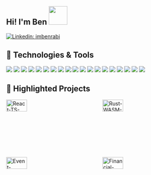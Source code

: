 
## Hi! I'm Ben <img src="https://media.giphy.com/media/mGcNjsfWAjY5AEZNw6/giphy.gif" width="50">
[![Linkedin: imbenrabi](https://img.shields.io/badge/-imbenrabi-blue?style=flat-square&logo=Linkedin&logoColor=white&link=https://www.linkedin.com/in/ben-rabi-101/)](https://www.linkedin.com/in/ben-rabi-101/)

## 🔧 Technologies & Tools

![](https://img.shields.io/badge/Code-TypeScript-informational?style=flat&logo=typescript&logoColor=white&color=cc85fb)
![](https://img.shields.io/badge/Code-JavaScript-informational?style=flat&logo=javascript&logoColor=white&color=cc85fb)
![](https://img.shields.io/badge/Tools-Bun-informational?style=flat&logo=bun&logoColor=white&color=cc85fb)
![](https://img.shields.io/badge/Code-Rust-informational?style=flat&logo=rust&logoColor=white&color=cc85fb)
![](https://img.shields.io/badge/Code-Python-informational?style=flat&logo=python&logoColor=white&color=cc85fb)
![](https://img.shields.io/badge/Code-React-informational?style=flat&logo=react&logoColor=white&color=cc85fb)
![](https://img.shields.io/badge/Code-Next-informational?style=flat&logo=next.js&logoColor=white&color=cc85fb)
![](https://img.shields.io/badge/Code-Vue-informational?style=flat&logo=vue.js&logoColor=white&color=cc85fb)
![](https://img.shields.io/badge/Code-Nuxt-informational?style=flat&logo=Nuxt.js&logoColor=white&color=cc85fb)
![](https://img.shields.io/badge/Code-Kafka-informational?style=flat&logo=apachekafka&logoColor=white&color=cc85fb)
![](https://img.shields.io/badge/Code-Vite-informational?style=flat&logo=vite&logoColor=white&color=cc85fb)
![](https://img.shields.io/badge/Tools-Docker-informational?style=flat&logo=docker&logoColor=white&color=cc85fb)
![](https://img.shields.io/badge/Tools-Webpack-informational?style=flat&logo=webpack&logoColor=white&color=cc85fb)
![](https://img.shields.io/badge/Tools-Jest-informational?style=flat&logo=jest&logoColor=white&color=cc85fb)
![](https://img.shields.io/badge/Tools-Mocha-informational?style=flat&logo=mocha&logoColor=white&color=cc85fb)
![](https://img.shields.io/badge/Tools-Tap-informational?style=flat&logo=tap&logoColor=white&color=cc85fb)
![](https://img.shields.io/badge/Tools-Puppeteer-informational?style=flat&logo=puppeteer&logoColor=white&color=cc85fb)
![](https://img.shields.io/badge/Tools-Firebase-informational?style=flat&logo=firebase&logoColor=white&color=cc85fb)
![](https://img.shields.io/badge/Editor-VS_Code-informational?style=flat&logo=visual-studio-code&logoColor=white&color=cc85fb)

## 💼 Highlighted Projects

  <div
    style="
      display: flex;
      flex-direction: column;
      gap: 16px;
      max-width: 800px;
      width: 100%;
    "
  >
    <!-- Row 1 -->
    <div style="display: flex; gap: 16px; width: 100%;">
      <a
        href="https://github.com/imbenrabi/React-TS-ESLint-Webpack-Starter"
        style="
          flex: 1;
          height: 139px;
          box-sizing: border-box;
          display: block;
        "
      >
        <img
          src="https://github-readme-stats.vercel.app/api/pin/?username=imbenrabi&repo=React-TS-ESLint-Webpack-Starter&title_color=ffffff&text_color=c9cacc&icon_color=cc85fb&bg_color=1d1f21"
          alt="React-TS-ESLint-Webpack-Starter"
          style="width: 48%; height: 48%; object-fit: cover;"
        />
      </a>
      <a
        href="https://github.com/imbenrabi/Rust-WASM-Webpack-Starter"
        style="
          flex: 1;
          height: 139px;
          box-sizing: border-box;
          display: block;
        "
      >
        <img
          src="https://github-readme-stats.vercel.app/api/pin/?username=imbenrabi&repo=Rust-WASM-Webpack-Starter&title_color=ffffff&text_color=c9cacc&icon_color=cc85fb&bg_color=1d1f21"
          alt="Rust-WASM-Webpack-Starter"
          style="width: 48%; height: 48%; object-fit: cover;"
        />
      </a>
    </div>
    <!-- Row 2 -->
    <div style="display: flex; gap: 16px; width: 100%;">
      <a
        href="https://github.com/imbenrabi/Event-Driven-Architecture"
        style="
          flex: 1;
          height: 139px;
          box-sizing: border-box;
          display: block;
        "
      >
        <img
          src="https://github-readme-stats.vercel.app/api/pin/?username=imbenrabi&repo=Event-Driven-Architecture&title_color=ffffff&text_color=c9cacc&icon_color=cc85fb&bg_color=1d1f21"
          alt="Event-Driven-Architecture"
          style="width: 48%; height: 48%; object-fit: cover;"
        />
      </a>
      <a
        href="https://github.com/imbenrabi/Financial-Modeling-Prep-MCP-Server"
        style="
          flex: 1;
          height: 139px;
          box-sizing: border-box;
          display: block;
        "
      >
        <img
          src="https://github-readme-stats.vercel.app/api/pin/?username=imbenrabi&repo=Financial-Modeling-Prep-MCP-Server&title_color=ffffff&text_color=c9cacc&icon_color=cc85fb&bg_color=1d1f21"
          alt="Financial-Modeling-Prep-MCP-Server"
          style="width: 48%; height: 48%; object-fit: cover;"
        />
      </a>
    </div>
  </div>







